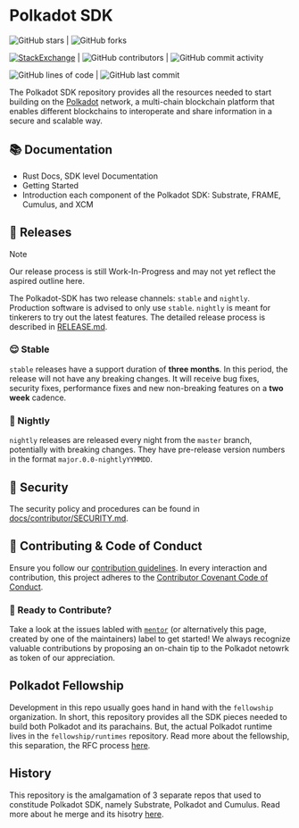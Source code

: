 # Polkadot SDK

![GitHub stars](https://img.shields.io/github/stars/paritytech/polkadot-sdk) | 
![GitHub forks](https://img.shields.io/github/forks/paritytech/polkadot-sdk)

[![StackExchange](https://img.shields.io/badge/StackExchange-Community%20&%20Support-222222?logo=stackexchange)](https://substrate.stackexchange.com/) |
![GitHub contributors](https://img.shields.io/github/contributors/paritytech/polkadot-sdk) |
![GitHub commit activity](https://img.shields.io/github/commit-activity/m/paritytech/polkadot-sdk) 

![GitHub lines of code](https://img.shields.io/tokei/lines/github/paritytech/polkadot-sdk) |
![GitHub last commit](https://img.shields.io/github/last-commit/paritytech/polkadot-sdk)

The Polkadot SDK repository provides all the resources needed to start building on the [Polkadot](www.polkadot.network) network, 
a multi-chain blockchain platform that enables different blockchains to interoperate and share information in a secure and scalable
way. 

## 📚 Documentation

* Rust Docs, SDK level Documentation
 * Getting Started
 * Introduction each component of the Polkadot SDK: Substrate, FRAME, Cumulus, and XCM

## 🚀 Releases

> [!NOTE]  
> Our release process is still Work-In-Progress and may not yet reflect the aspired outline here.

The Polkadot-SDK has two release channels: `stable` and `nightly`. Production software is advised to only use `stable`.
`nightly` is meant for tinkerers to try out the latest features. The detailed release process is described in
[RELEASE.md](docs/RELEASE.md).

### 😌 Stable

`stable` releases have a support duration of **three months**. In this period, the release will not have any breaking
changes. It will receive bug fixes, security fixes, performance fixes and new non-breaking features on a **two week**
cadence.

### 🤠 Nightly

`nightly` releases are released every night from the `master` branch, potentially with breaking changes. They have
pre-release version numbers in the format `major.0.0-nightlyYYMMDD`.

## 🔐 Security

The security policy and procedures can be found in [docs/contributor/SECURITY.md](./docs/contributor/SECURITY.md).

## 🤍 Contributing & Code of Conduct

Ensure you follow our [contribution guidelines](./docs/contributor/CONTRIBUTING.md). In every interaction and
contribution, this project adheres to the [Contributor Covenant Code of Conduct](./docs/contributor/CODE_OF_CONDUCT.md).

### 👾 Ready to Contribute? 

Take a look at the issues labled with [`mentor`]() (or alternatively this page, created by one of the maintainers) label to get started! 
We always recognize valuable contributions by proposing an on-chain tip to the Polkadot netowrk as token of our appreciation.

## Polkadot Fellowship

Development in this repo usually goes hand in hand with the `fellowship` organization. In short, this repository provides all the SDK 
pieces needed to build both Polkadot and its parachains. But, the actual Polkadot runtime lives in the `fellowship/runtimes` repository. 
Read more about the fellowship, this separation, the RFC process [here](https://paritytech.github.io/polkadot-sdk/master/polkadot_sdk_docs/polkadot_sdk/index.html). 

## History

This repository is the amalgamation of 3 separate repos that used to constitude Polkadot SDK, namely Substrate, Polkadot and Cumulus. 
Read more about he merge and its hisotry [here](https://polkadot-public.notion.site/Polkadot-SDK-FAQ-fbc4cecc2c46443fb37b9eeec2f0d85f).
